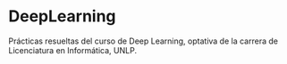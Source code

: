 # DeepLearning
Prácticas resueltas del curso de Deep Learning, optativa de la carrera de Licenciatura en Informática, UNLP. 
